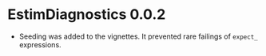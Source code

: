 # EstimDiagnostics 0.0.2

* Seeding was added to the vignettes. It prevented rare failings of `expect_` expressions.

